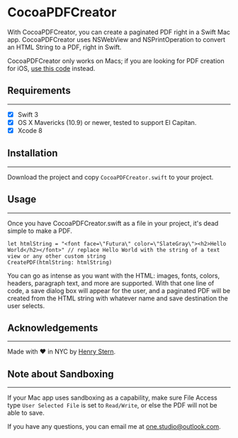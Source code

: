 # CocoaPDFCreator
With CocoaPDFCreator, you can create a paginated PDF right in a Swift Mac app. CocoaPDFCreator uses NSWebView and NSPrintOperation to convert an HTML String to a PDF, right in Swift.

CocoaPDFCreator only works on Macs; if you are looking for PDF creation for iOS, [use this code](https://gist.github.com/nyg/b8cd742250826cb1471f) instead.

Requirements
--
------------

 - [x] Swift 3
 - [x] OS X Mavericks (10.9) or newer, tested to support El Capitan.
 - [x] Xcode 8

Installation
--
------------
Download the project and copy `CocoaPDFCreator.swift` to your project.

Usage
--
------------
Once you have CocoaPDFCreator.swift as a file in your project, it's dead simple to make a PDF.

    let htmlString = "<font face=\"Futura\" color=\"SlateGray\"><h2>Hello World</h2></font>" // replace Hello World with the string of a text view or any other custom string
    CreatePDF(htmlString: htmlString)

You can go as intense as you want with the HTML: images, fonts, colors, headers, paragraph text, and more are supported. With that one line of code, a save dialog box will appear for the user, and a paginated PDF will be created from the HTML string with whatever name and save destination the user selects.

Acknowledgements
--
------------
Made with ❤️ in NYC by [Henry Stern](http://one-studio.tumblr.com).


Note about Sandboxing
--
------------
If your Mac app uses sandboxing as a capability, make sure File Access type `User Selected File` is set to `Read/Write`, or else the PDF will not be able to save.

If you have any questions, you can email me at <a href="one.studio@outlook.com">one.studio@outlook.com</a>.



